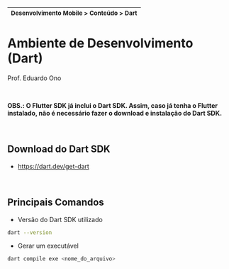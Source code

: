 | <sup>Desenvolvimento Mobile > Conteúdo > Dart</sup> |
| --- |

# Ambiente de Desenvolvimento (Dart)

Prof. Eduardo Ono

<br>

__OBS.: O Flutter SDK já inclui o Dart SDK. Assim, caso já tenha o Flutter instalado, não é necessário fazer o download e instalação do Dart SDK.__

<br>

## Download do Dart SDK

  * https://dart.dev/get-dart

<br>

## Principais Comandos

* Versão do Dart SDK utilizado

```sh
dart --version
```

* Gerar um executável

```dart
dart compile exe <nome_do_arquivo>
```

<br>
